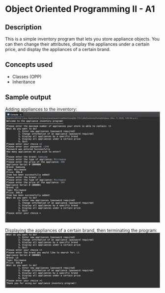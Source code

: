 # Object Oriented Programming II - A1

## Description
This is a simple inventory program that lets you store appliance objects. You can then change their attributes, display the appliances under a certain price, and display the appliances of a certain brand.

## Concepts used
- Classes (OPP)
- Inheritance

## Sample output

Adding appliances to the inventory:
![Sample output 1](https://raw.githubusercontent.com/WilliamHarpin/object-oriented-programming-II-A1/main/screenshotsA1/Screen%20Shot%202022-11-11%20at%201.06.42%20PM.png)

Displaying the appliances of a certain brand, then terminating the program:
![Sample output 2](https://raw.githubusercontent.com/WilliamHarpin/object-oriented-programming-II-A1/main/screenshotsA1/Screen%20Shot%202022-11-11%20at%201.07.40%20PM.png)
